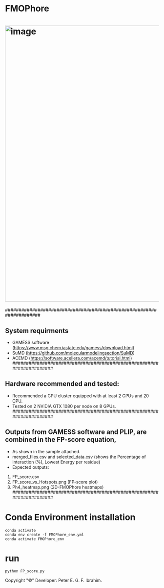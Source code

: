 # FMOPhore

# <img width="900" alt="image" align="center" src="https://github.com/user-attachments/assets/4a3fbc8c-fd40-4b96-a621-dd14d669c0a3">


#####################################################################
##   System requirments
- GAMESS software (https://www.msg.chem.iastate.edu/gamess/download.html)
- SuMD (https://github.com/molecularmodelingsection/SuMD)
- ACEMD (https://software.acellera.com/acemd/tutorial.html)
#####################################################################
##  Hardware recommended and tested:
- Recommended a GPU cluster equipped with at least 2 GPUs and 20 CPU.
- Tested on 2 NVIDIA GTX 1080 per node on 8 GPUs.
#####################################################################
## Outputs from GAMESS software and PLIP, are combined in the FP-score equation,
 - As shown in the sample attached. 
 - merged_files.csv and selected_data.csv (shows the Percentage of Interaction (%), Lowest Energy per residue)
 - Expected outputs:
 1. FP_score.csv 
 2. FP_score_vs_Hotspots.png (FP-score plot)
 3. Ph4_heatmap.png (2D-FMOPhore heatmaps)
#####################################################################
# Conda Environment installation
	conda activate
	conda env create -f FMOPhore_env.yml
	conda activate FMOPhore_env
# run
	python FP_score.py

Copyright "©" Developer: Peter E. G. F. Ibrahim.
